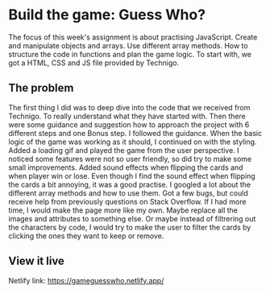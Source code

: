 # Build the game: Guess Who?

The focus of this week's assignment is about practising JavaScript.
Create and manipulate objects and arrays. Use different array methods. How to structure the code in functions and plan the game logic.
To start with, we got a HTML, CSS and JS file provided by Technigo.

## The problem

The first thing I did was to deep dive into the code that we received from Technigo. To really understand what they have started with.
Then there were some guidance and suggestion how to approach the project with 6 different steps and one Bonus step.
I followed the guidance. When the basic logic of the game was working as it should, I continued on with the styling. Added a loading gif and played the game from the user perspective. I noticed some features were not so user friendly, so did try to make some small improvements.
Added sound effects when flipping the cards and when player win or lose.
Even though I find the sound effect when flipping the cards a bit annoying, it was a good practise.
I googled a lot about the different array methods and how to use them. Got a few bugs, but could receive help from previously questions on Stack Overflow.
If I had more time, I would make the page more like my own. Maybe replace all the images and attributes to something else. Or maybe instead of filtrering out the characters by code, I would try to make the user to filter the cards by clicking the ones they want to keep or remove.

## View it live

Netlify link: https://gameguesswho.netlify.app/
